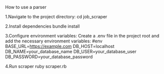 How to use a parser

1.Navigate to the project directory:
cd job_scraper

2.Install dependencies
bundle install

3.Configure environment variables:
Create a .env file in the project root and add the necessary environment variables:
#env
BASE_URL=https://example.com
DB_HOST=localhost
DB_NAME=your_database_name
DB_USER=your_database_user
DB_PASSWORD=your_database_password

4.Run scraper
ruby scraper.rb
